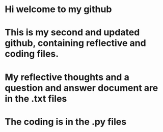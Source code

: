# Hi welcome to my github
# This is my second and updated github, containing reflective and coding files.
# My reflective thoughts and a question and answer document are in the .txt files
# The coding is in the .py files
